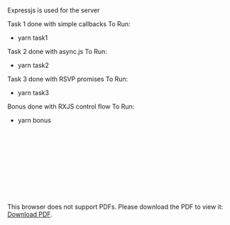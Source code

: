 Expressjs is used for the server

Task 1 done with simple callbacks
To Run:

- yarn task1

Task 2 done with async.js
To Run:

- yarn task2

Task 3 done with RSVP promises
To Run:

- yarn task3

Bonus done with RXJS control flow
To Run:

- yarn bonus

<object data="https://github.com/zahanwasif/CareAxiom-test/blob/main/Careaxiom%20Coding%20Test.pdf" type="application/pdf" width="700px" height="700px">
    <embed src="https://github.com/zahanwasif/CareAxiom-test/blob/main/Careaxiom%20Coding%20Test.pdf">
        <p>This browser does not support PDFs. Please download the PDF to view it: <a href="https://github.com/zahanwasif/CareAxiom-test/blob/main/Careaxiom%20Coding%20Test.pdf">Download PDF</a>.</p>
    </embed>
</object>
